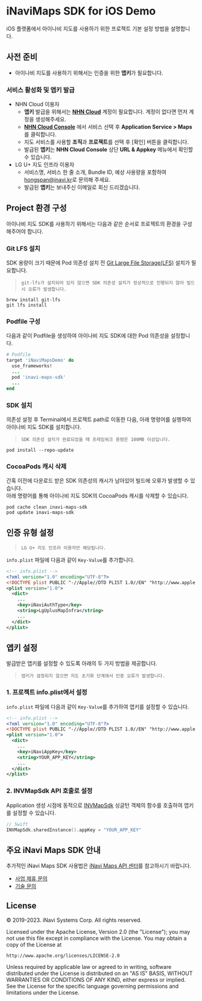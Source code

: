 # iNaviMaps SDK for iOS Demo
iOS 플랫폼에서 아이나비 지도를 사용하기 위한 프로젝트 기본 설정 방법을 설명합니다.

## 사전 준비
- 아이나비 지도를 사용하기 위해서는 인증을 위한 **앱키**가 필요합니다.

### 서비스 활성화 및 앱키 발급
- NHN Cloud 이용자
  - **앱키** 발급을 위해서는 **[NHN Cloud](https://www.toast.com/kr)** 계정이 필요합니다. 계정이 없다면 먼저 계정을 생성해주세요.
  - **[NHN Cloud Console](https://console.toast.com/)** 에서 서비스 선택 후 **Application Service > Maps**를 클릭합니다.
  - 지도 서비스를 사용할 **조직**과 **프로젝트**를 선택 후 [확인] 버튼을 클릭합니다.
  - 발급된 **앱키**는 **NHN Cloud Console** 상단 **URL & Appkey** 메뉴에서 확인할 수 있습니다.
- LG U+ 지도 인프라 이용자
  - 서비스명, 서비스 한 줄 소개, Bundle ID, 예상 사용량을 포함하여 [hongspan@inavi.kr](mailto:hongspan@inavi.kr)로 문의해 주세요.
  - 발급된 **앱키**는 보내주신 이메일로 회신 드리겠습니다.


## Project 환경 구성
아이나비 지도 SDK를 사용하기 위해서는 다음과 같은 순서로 프로젝트의 환경을 구성해주어야 합니다.

### Git LFS 설치
SDK 용량이 크기 때문에 Pod 의존성 설치 전 [Git Large File Storage(LFS)](https://git-lfs.github.com/) 설치가 필요합니다.
> `git-lfs가 설치되어 있지 않으면 SDK 의존성 설치가 정상적으로 진행되지 않아 빌드 시 오류가 발생합니다.`

```
brew install git-lfs
git lfs install
```

### Podfile 구성
다음과 같이 Podfile을 생성하여 아이나비 지도 SDK에 대한 Pod 의존성을 설정합니다.

```ruby
# Podfile
target 'iNaviMapsDemo' do
  use_frameworks!
  ...
  pod 'inavi-maps-sdk'
  ...
end
```

### SDK 설치
의존성 설정 후 Terminal에서 프로젝트 path로 이동한 다음, 아래 명령어를 실행하여 아이나비 지도 SDK를 설치합니다.
> `SDK 의존성 설치가 완료되었을 때 프레임워크 용량은 100MB 이상입니다.`
```
pod install --repo-update
```

### CocoaPods 캐시 삭제
간혹 이전에 다운로드 받은 SDK 의존성의 캐시가 남아있어 빌드에 오류가 발생할 수 있습니다.\
아래 명령어를 통해 아이나비 지도 SDK의 CocoaPods 캐시를 삭제할 수 있습니다.
```
pod cache clean inavi-maps-sdk
pod update inavi-maps-sdk
```


## 인증 유형 설정
> `LG U+ 지도 인프라 이용자만 해당됩니다.`

`info.plist` 파일에 다음과 같이 `Key-Value`를 추가합니다.
```xml
<!-- info.plist -->
<?xml version="1.0" encoding="UTF-8"?>
<!DOCTYPE plist PUBLIC "-//Apple//DTD PLIST 1.0//EN" "http://www.apple.com/DTDs/PropertyList-1.0.dtd">
<plist version="1.0">
  <dict>
    ...
    <key>iNaviAuthType</key>
    <string>LgUplusMapInfra</string>
    ...
  </dict>
</plist>
```


## 앱키 설정
발급받은 앱키를 설정할 수 있도록 아래의 두 가지 방법을 제공합니다. 

> `앱키가 설정되지 않으면 지도 초기화 단계에서 인증 오류가 발생합니다.`

### 1. 프로젝트 info.plist에서 설정
`info.plist` 파일에 다음과 같이 `Key-Value`를 추가하여 앱키를 설정할 수 있습니다.
```xml
<!-- info.plist -->
<?xml version="1.0" encoding="UTF-8"?>
<!DOCTYPE plist PUBLIC "-//Apple//DTD PLIST 1.0//EN" "http://www.apple.com/DTDs/PropertyList-1.0.dtd">
<plist version="1.0">
  <dict>
    ...
    <key>iNaviAppKey</key>
    <string>YOUR_APP_KEY</string>
    ...
  </dict>
</plist>
```

### 2. INVMapSdk API 호출로 설정
Application 생성 시점에 동적으로 [INVMapSdk](https://inavi-systems.github.io/inavi-maps-sdk-reference/ios/Classes/INVMapSdk.html) 싱글턴 객체의 함수를 호출하여 앱키를 설정할 수 있습니다.

```swift
// Swift
INVMapSdk.sharedInstance().appKey = "YOUR_APP_KEY"
```

## 주요 iNavi Maps SDK 안내
추가적인 iNavi Maps SDK 사용법은 [iNavi Maps API 센터](http://imapsapi.inavi.com/)를 참고하시기 바랍니다.
- [사업 제휴 문의](mailto:hongspan@inavi.kr)
- [기술 문의](mailto:abskl@inavi.kr)


## License
© 2019-2023. iNavi Systems Corp. All rights reserved.

Licensed under the Apache License, Version 2.0 (the "License");
you may not use this file except in compliance with the License.
You may obtain a copy of the License at

    http://www.apache.org/licenses/LICENSE-2.0

Unless required by applicable law or agreed to in writing, software
distributed under the License is distributed on an "AS IS" BASIS,
WITHOUT WARRANTIES OR CONDITIONS OF ANY KIND, either express or implied.
See the License for the specific language governing permissions and
limitations under the License.
